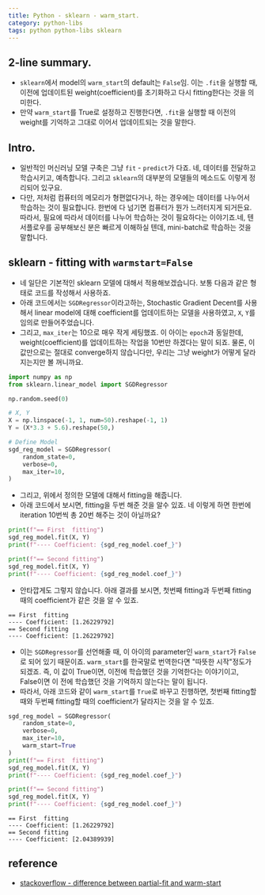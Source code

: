 ```yaml
---
title: Python - sklearn - warm_start.
category: python-libs
tags: python python-libs sklearn 
---
```


## 2-line summary. 

- `sklearn`에서 model의 `warm_start`의 default는 `False`임. 이는 `.fit`을 실행할 때, 이전에 업데이트된 weight(coefficient)를 초기화하고 다시 fitting한다는 것을 의미한다. 
- 만약 `warm_start`를 True로 설정하고 진행한다면, `.fit`을 실행할 때 이전의 weight를 기억하고 그대로 이어서 업데이트되는 것을 말한다.

## Intro. 

- 일반적인 머신러닝 모델 구축은 그냥 `fit` - `predict`가 다죠. 네, 데이터를 전달하고 학습시키고, 예측합니다. 그리고 `sklearn`의 대부분의 모델들의 메소드도 이렇게 정리되어 있구요. 
- 다만, 저처럼 컴퓨터의 메모리가 형편없다거나, 하는 경우에는 데이터를 나누어서 학습하는 것이 필요합니다. 한번에 다 넘기면 컴퓨터가 뭔가 느려터지게 되거든요. 따라서, 필요에 따라서 데이터를 나누어 학습하는 것이 필요하다는 이야기죠.네, 텐서플로우를 공부해보신 분은 빠르게 이해하실 텐데, mini-batch로 학습하는 것을 말합니다. 

## sklearn - fitting with `warmstart=False`

- 네 일단은 기본적인 sklearn 모델에 대해서 적용해보겠습니다. 보통 다음과 같은 형태로 코드를 작성해서 사용하죠. 
- 아래 코드에서는 `SGDRegressor`이라고하는, Stochastic Gradient Decent를 사용해서 linear model에 대해 coefficient를 업데이트하는 모델을 사용하였고, `X`, `Y`를 임의로 만들어주었습니다.
- 그리고, `max_iter`는 10으로 매우 작게 세팅했죠. 이 아이는 `epoch`과 동일한데, weight(coefficient)를 업데이트하는 작업을 10번만 하겠다는 말이 되죠. 물론, 이 값만으로는 절대로 converge하지 않습니다만, 우리는 그냥 weight가 어떻게 달라지는지만 볼 꺼니까요.

```python
import numpy as np 
from sklearn.linear_model import SGDRegressor

np.random.seed(0)

# X, Y 
X = np.linspace(-1, 1, num=50).reshape(-1, 1)
Y = (X*3.3 + 5.6).reshape(50,)

# Define Model 
sgd_reg_model = SGDRegressor(
    random_state=0, 
    verbose=0, 
    max_iter=10, 
)
```

- 그리고, 위에서 정의한 모델에 대해서 fitting을 해줍니다. 
- 아래 코드에서 보시면, fitting을 두번 해준 것을 알수 있죠. 네 이렇게 하면 한번에 iteration 10번씩 총 20번 해주는 것이 아닐까요? 
```python
print(f"== First  fitting")
sgd_reg_model.fit(X, Y)
print(f"---- Coefficient: {sgd_reg_model.coef_}")

print(f"== Second fitting")
sgd_reg_model.fit(X, Y)
print(f"---- Coefficient: {sgd_reg_model.coef_}")
```

- 안타깝게도 그렇지 않습니다. 아래 결과를 보시면, 첫번째 fitting과 두번째 fitting 때의 coefficient가 같은 것을 알 수 있죠.

```
== First  fitting
---- Coefficient: [1.26229792]
== Second fitting
---- Coefficient: [1.26229792]
```

- 이는 `SGDRegressor`를 선언해줄 때, 이 아이의 parameter인 `warm_start`가 `False`로 되어 있기 때문이죠. `warm_start`를 한국말로 번역한다면 "따뜻한 시작"정도가 되겠죠. 즉, 이 값이 True이면, 이전에 학습했던 것을 기억한다는 이야기이고, False이면 이 전에 학습했던 것을 기억하지 않는다는 말이 됩니다. 
- 따라서, 아래 코드와 같이 `warm_start`를 `True`로 바꾸고 진행하면, 첫번째 fitting할 때와 두번째 fitting할 때의 coefficient가 달라지는 것을 알 수 있죠. 

```python
sgd_reg_model = SGDRegressor(
    random_state=0, 
    verbose=0, 
    max_iter=10, 
    warm_start=True
)
print(f"== First  fitting")
sgd_reg_model.fit(X, Y)
print(f"---- Coefficient: {sgd_reg_model.coef_}")

print(f"== Second fitting")
sgd_reg_model.fit(X, Y)
print(f"---- Coefficient: {sgd_reg_model.coef_}")
```

```
== First  fitting
---- Coefficient: [1.26229792]
== Second fitting
---- Coefficient: [2.04389939]
```


## reference

- [stackoverflow - difference between partial-fit and warm-start](https://stackoverflow.com/questions/38052342/what-is-the-difference-between-partial-fit-and-warm-start)
